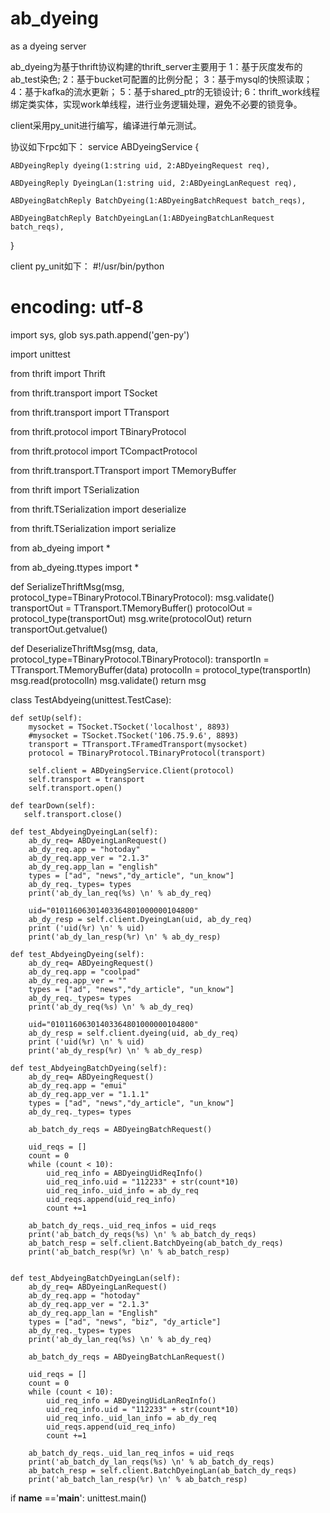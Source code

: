 # ab_dyeing
as a dyeing server

ab_dyeing为基于thrift协议构建的thrift_server主要用于
1：基于灰度发布的ab_test染色;
2：基于bucket可配置的比例分配；
3：基于mysql的快照读取；
4：基于kafka的流水更新；
5：基于shared_ptr的无锁设计;
6：thrift_work线程绑定类实体，实现work单线程，进行业务逻辑处理，避免不必要的锁竞争。

client采用py_unit进行编写，编译进行单元测试。

协议如下rpc如下：
service ABDyeingService {

    ABDyeingReply dyeing(1:string uid, 2:ABDyeingRequest req),
	
    ABDyeingReply DyeingLan(1:string uid, 2:ABDyeingLanRequest req),

    ABDyeingBatchReply BatchDyeing(1:ABDyeingBatchRequest batch_reqs),
    
    ABDyeingBatchReply BatchDyeingLan(1:ABDyeingBatchLanRequest batch_reqs),
}

client py_unit如下：
#!/usr/bin/python
# encoding: utf-8

import sys, glob
sys.path.append('gen-py')

import unittest

from thrift import Thrift

from thrift.transport import TSocket

from thrift.transport import TTransport

from thrift.protocol import TBinaryProtocol

from thrift.protocol import TCompactProtocol

from thrift.transport.TTransport import TMemoryBuffer


from thrift import TSerialization

from thrift.TSerialization import deserialize

from thrift.TSerialization import serialize


from ab_dyeing import *

from ab_dyeing.ttypes import *


def SerializeThriftMsg(msg, protocol_type=TBinaryProtocol.TBinaryProtocol):
  msg.validate()
  transportOut = TTransport.TMemoryBuffer()
  protocolOut = protocol_type(transportOut)
  msg.write(protocolOut)
  return transportOut.getvalue()

def DeserializeThriftMsg(msg, data, protocol_type=TBinaryProtocol.TBinaryProtocol):
  transportIn = TTransport.TMemoryBuffer(data)
  protocolIn = protocol_type(transportIn)
  msg.read(protocolIn)
  msg.validate()
  return msg

class TestAbdyeing(unittest.TestCase):

    def setUp(self):
        mysocket = TSocket.TSocket('localhost', 8893)
        #mysocket = TSocket.TSocket('106.75.9.6', 8893)
        transport = TTransport.TFramedTransport(mysocket)
        protocol = TBinaryProtocol.TBinaryProtocol(transport)

        self.client = ABDyeingService.Client(protocol)
        self.transport = transport
        self.transport.open()

    def tearDown(self):
       self.transport.close()

    def test_AbdyeingDyeingLan(self):
        ab_dy_req= ABDyeingLanRequest()
        ab_dy_req.app = "hotoday"
        ab_dy_req.app_ver = "2.1.3"
        ab_dy_req.app_lan = "english"
        types = ["ad", "news","dy_article", "un_know"]
        ab_dy_req._types= types
        print('ab_dy_lan_req(%s) \n' % ab_dy_req)

        uid="01011606301403364801000000104800"
        ab_dy_resp = self.client.DyeingLan(uid, ab_dy_req)
        print ('uid(%r) \n' % uid)
        print('ab_dy_lan_resp(%r) \n' % ab_dy_resp)

    def test_AbdyeingDyeing(self):
        ab_dy_req= ABDyeingRequest()
        ab_dy_req.app = "coolpad"
        ab_dy_req.app_ver = ""
        types = ["ad", "news","dy_article", "un_know"]
        ab_dy_req._types= types
        print('ab_dy_req(%s) \n' % ab_dy_req)

        uid="01011606301403364801000000104800"
        ab_dy_resp = self.client.dyeing(uid, ab_dy_req)
        print ('uid(%r) \n' % uid)
        print('ab_dy_resp(%r) \n' % ab_dy_resp)

    def test_AbdyeingBatchDyeing(self):
        ab_dy_req= ABDyeingRequest()
        ab_dy_req.app = "emui"
        ab_dy_req.app_ver = "1.1.1"
        types = ["ad", "news","dy_article", "un_know"]
        ab_dy_req._types= types

        ab_batch_dy_reqs = ABDyeingBatchRequest()

        uid_reqs = []
        count = 0
        while (count < 10):
            uid_req_info = ABDyeingUidReqInfo()
            uid_req_info.uid = "112233" + str(count*10)
            uid_req_info._uid_info = ab_dy_req
            uid_reqs.append(uid_req_info)
            count +=1

        ab_batch_dy_reqs._uid_req_infos = uid_reqs
        print('ab_batch_dy_reqs(%s) \n' % ab_batch_dy_reqs)
        ab_batch_resp = self.client.BatchDyeing(ab_batch_dy_reqs)
        print('ab_batch_resp(%r) \n' % ab_batch_resp)


    def test_AbdyeingBatchDyeingLan(self):
        ab_dy_req= ABDyeingLanRequest()
        ab_dy_req.app = "hotoday"
        ab_dy_req.app_ver = "2.1.3"
        ab_dy_req.app_lan = "English"
        types = ["ad", "news", "biz", "dy_article"]
        ab_dy_req._types= types
        print('ab_dy_lan_req(%s) \n' % ab_dy_req)

        ab_batch_dy_reqs = ABDyeingBatchLanRequest()

        uid_reqs = []
        count = 0
        while (count < 10):
            uid_req_info = ABDyeingUidLanReqInfo()
            uid_req_info.uid = "112233" + str(count*10)
            uid_req_info._uid_lan_info = ab_dy_req
            uid_reqs.append(uid_req_info)
            count +=1

        ab_batch_dy_reqs._uid_lan_req_infos = uid_reqs
        print('ab_batch_dy_lan_reqs(%s) \n' % ab_batch_dy_reqs)
        ab_batch_resp = self.client.BatchDyeingLan(ab_batch_dy_reqs)
        print('ab_batch_lan_resp(%r) \n' % ab_batch_resp)

if __name__ =='__main__':
    unittest.main()
